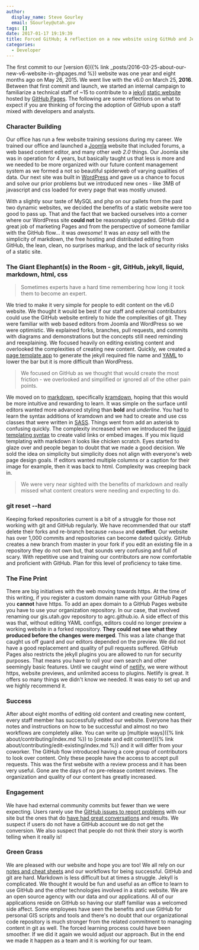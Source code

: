 ```yaml
---
author:
  display_name: Steve Gourley
  email: SGourley@utah.gov
tags: []
date: 2017-01-17 19:19:39
title: Forced GitHub; A reflection on a new website using GitHub and Jekyll
categories:
  - Developer
---
```


The first commit to our [version 6]({% link _posts/2016-03-25-about-our-new-v6-website-in-ghpages.md %}) website was one year and eight months ago on May 26, 2015. We went live with the v6.0 on March 25, **2016**. Between that first commit and launch, we started an internal campaign to familiarize a technical staff of ~15 to contribute to a [jekyll](https://jekyllrb.com/) [static website](https://en.wikipedia.org/wiki/Static_web_page) hosted by [GitHub Pages](https://pages.github.com/). The following are some reflections on what to expect if you are thinking of forcing the adoption of GitHub upon a staff mixed with developers and analysts.

### Character Building

Our office has run a few website training sessions during my career. We trained our office and launched a [Joomla](https://www.joomla.org/) website that included forums, a web based content editor, and many other _web 2.0_ things. Our Joomla site was in operation for 4 years, but basically taught us that less is more and we needed to be more organized with our future content management system as we formed a not so beautiful spiderweb of varying qualities of data. Our next site was built in [WordPress](https://wordpress.org/) and gave us a chance to focus and solve our prior problems but we introduced new ones - like 3MB of javascript and css loaded for every page that was mostly unused.

With a slightly sour taste of MySQL and php on our pallets from the past two dynamic websites, we decided the benefits of a static website were too good to pass up. That and the fact that we backed ourselves into a corner where our WordPress site **could not** be reasonably upgraded. GitHub did a great job of marketing Pages and from the perspective of someone familiar with the GitHub flow... it was _awesome_! It was an _easy_ sell with the simplicity of markdown, the free hosting and distributed editing from GitHub, the lean, clean, no surprises markup, and the lack of security risks of a static site.

### The Giant Elephant(s) in the Room - git, GitHub, jekyll, liquid, markdown, html, css

> Sometimes experts have a hard time remembering how long it took them to become an expert.

We tried to make it very simple for people to edit content on the v6.0 website. We thought it would be best if our staff and external contributors could use the GitHub website entirely to hide the complexities of git. They were familiar with web based editors from Joomla and WordPress so we were optimistic. We explained forks, branches, pull requests, and commits with diagrams and demonstrations but the concepts still need reminding and reexplaining. We focused heavily on editing existing content and overlooked the complexities of creating new content. Quickly, we created a [page template app](https://agrc.github.io/templater/) to generate the jekyll required file name and [YAML](https://yaml.org/) to lower the bar but it is more difficult than WordPress.

> We focused on GitHub as we thought that would create the most friction - we overlooked and simplified or ignored all of the other pain points.

We moved on to [markdown](https://daringfireball.net/projects/markdown/), specifically [kramdown](https://kramdown.gettalong.org/), hoping that this would be more intuitive and rewarding to learn. It was simple on the surface until editors wanted more advanced styling than **bold** and _underline_. You had to learn the syntax additions of kramdown and we had to create and use css classes that were written in [SASS](https://sass-lang.com/guide). Things went from add an asterisk to confusing quickly. The complexity increased when we introduced the [liquid templating syntax](https://shopify.github.io/liquid/) to create valid links or embed images. If you mix liquid templating with markdown it looks like chicken scratch. Eyes started to glaze over and people began to doubt that we made a good decision. We sold the idea on simplicity but simplicity does not align with everyone's web page design goals. If editors wanted multiple columns or a caption for their image for example, then it was back to html. Complexity was creeping back in.

> We were very near sighted with the benefits of markdown and really missed what content creators were needing and expecting to do.

### git reset --hard

Keeping forked repositories current is a bit of a struggle for those not working with git and GitHub regularly. We have recommended that our staff delete their forks and re-branch because `rebase` and **conflict**. Our website has over 1,000 commits and repositories can become dated quickly. GitHub creates a new branch from master in your fork if you edit an existing file in a repository they do not own but, that sounds very confusing and full of scary. With repetitive use and training our contributors are now comfortable and proficient with GitHub. Plan for this level of proficiency to take time.

### The Fine Print

There are big initiatives with the web moving towards https. At the time of this writing, if you register a custom domain name with your GitHub Pages you **cannot** have https. To add an apex domain to a GitHub Pages website you have to use your organization repository. In our case, that involved renaming our gis.utah.gov repository to agrc.github.io. A side effect of this was that, without editing YAML configs, editors could no longer preview a working website in a forked repository. **They could not see what they produced before the changes were merged**. This was a late change that caught us off guard and our editors depended on the preview. We did not have a good replacement and quality of pull requests suffered. GitHub Pages also restricts the jekyll plugins you are allowed to run for security purposes. That means you have to roll your own search and other seemingly basic features. Until we caught wind of [netlify](https://www.netlify.com/), we were without https, website previews, and unlimited access to plugins. Netlify is great. It offers so many things we didn't know we needed. It was easy to set up and we highly recommend it.

### Success

After about eight months of editing old content and creating new content, every staff member has successfully edited our website. Everyone has their notes and instructions on how to be successful and almost no two workflows are completely alike. You can write up [multiple ways]({% link about/contributing/index.md %}) to [create and edit content]({% link about/contributing/edit-existing/index.md %}) and it will differ from your coworker. The GitHub flow introduced having a core group of contributors to look over content. Only these people have the access to accept pull requests. This was the first website with a review process and it has been very useful. Gone are the days of no pre-release content reviews. The organization and quality of our content has greatly increased.

### Engagement

We have had external community commits but fewer than we were expecting. Users rarely use the [GitHub issues to report problems](https://github.com/agrc/gis.utah.gov/issues/new) with our site but the ones that do [have had great conversations](https://github.com/agrc/gis.utah.gov/issues/248) and results. We suspect if users do not have a GitHub account we do not get the conversion. We also suspect that people do not think their story is worth telling when it really is!

### Green Grass

We are pleased with our website and hope you are too! We all rely on our [notes and cheat sheets](https://github.com/agrc/gis.utah.gov/blob/master/README.md) and our workflows for being successful. GitHub and git are hard. Markdown is less difficult but at times a struggle. Jekyll is complicated. We thought it would be fun and useful as an office to learn to use GitHub and the other technologies involved in a static website. We are an open source agency with our data and our applications. All of our applications reside on GitHub so having our staff familiar was a welcomed side affect. Some employees have seen the benefits and use GitHub for personal GIS scripts and tools and there's no doubt that our organizational code repository is much stronger from the related commitment to managing content in git as well. The forced learning process could have been smoother. If we did it again we would adjust our approach. But in the end we made it happen as a team and it is working for our team.
